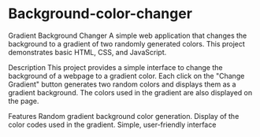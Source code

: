 # Background-color-changer
Gradient Background Changer
A simple web application that changes the background to a gradient of two randomly generated colors. This project demonstrates basic HTML, CSS, and JavaScript.

Description
This project provides a simple interface to change the background of a webpage to a gradient color. Each click on the "Change Gradient" button generates two random colors and displays them as a gradient background. The colors used in the gradient are also displayed on the page.

Features
Random gradient background color generation.
Display of the color codes used in the gradient.
Simple, user-friendly interface
